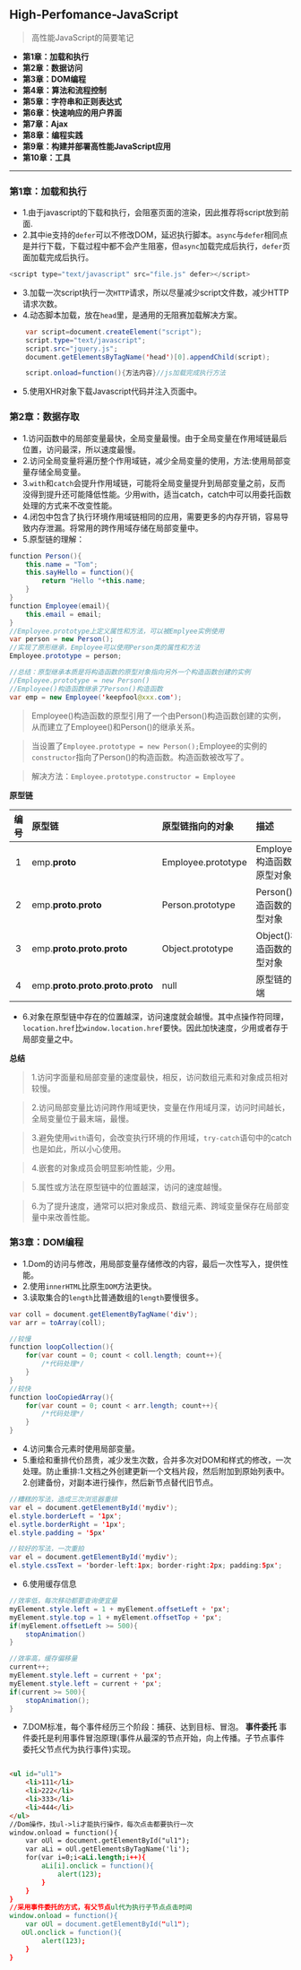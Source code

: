 ## High-Perfomance-JavaScript

> 高性能JavaScript的简要笔记

- **第1章：加载和执行**
- **第2章：数据访问** 
- **第3章：DOM编程**
- **第4章：算法和流程控制**
- **第5章：字符串和正则表达式**
- **第6章：快速响应的用户界面**
- **第7章：Ajax**
- **第8章：编程实践**
- **第9章：构建并部署高性能JavaScript应用**
- **第10章：工具**

---

### 第1章：加载和执行

- 1.由于javascript的下载和执行，会阻塞页面的渲染，因此推荐将script放到</body>前面.
- 2.其中ie支持的`defer`可以不修改DOM，延迟执行脚本。`async`与`defer`相同点是并行下载，下载过程中都不会产生阻塞，但`async`加载完成后执行，`defer`页面加载完成后执行。

```java
<script type="text/javascript" src="file.js" defer></script>
```
- 3.加载一次script执行一次`HTTP`请求，所以尽量减少script文件数，减少HTTP请求次数。
- 4.动态脚本加载，放在`head`里，是通用的无阻赛加载解决方案。
```java
    var script=document.createElement("script");
    script.type="text/javascript";
    script.src="jquery.js";
    document.getElementsByTagName('head')[0].appendChild(script); 

    script.onload=function(){方法内容}//js加载完成执行方法
```
- 5.使用XHR对象下载Javascript代码并注入页面中。

### 第2章：数据存取

- 1.访问函数中的局部变量最快，全局变量最慢。由于全局变量在作用域链最后位置，访问最深，所以速度最慢。
- 2.访问全局变量将遍历整个作用域链，减少全局变量的使用，方法:使用局部变量存储全局变量。
- 3.`with`和`catch`会提升作用域链，可能将全局变量提升到局部变量之前，反而没得到提升还可能降低性能。少用with，适当catch，catch中可以用委托函数处理的方式来不改变性能。
- 4.闭包中包含了执行环境作用域链相同的应用，需要更多的内存开销，容易导致内存泄漏。将常用的跨作用域存储在局部变量中。
- 5.原型链的理解：
```java
function Person(){
    this.name = "Tom";
    this.sayHello = function(){
        return "Hello "+this.name;
    }
}
function Employee(email){
    this.email = email;
}
//Employee.prototype上定义属性和方法，可以被Emplyee实例使用
var person = new Person();
//实现了原形继承，Employee可以使用Person类的属性和方法
Employee.prototype = person;

//总结：原型继承本质是将构造函数的原型对象指向另外一个构造函数创建的实例
//Employee.prototype = new Person()
//Employee()构造函数继承了Person()构造函数
var emp = new Employee('keepfool@xxx.com');

```
> Employee()构造函数的原型引用了一个由Person()构造函数创建的实例，从而建立了Employee()和Person()的继承关系。

> 当设置了`Employee.prototype = new Person();`Employee的实例的`constructor`指向了Person()的构造函数。构造函数被改写了。

> 解决方法：`Employee.prototype.constructor = Employee`

**原型链**

| 编号 | 原型链                                      |	原型链指向的对象  |	描述  |
| :----: | :------------------------------------------ | :----------------- | :---- |
| 1	   | emp.__proto__	                            | Employee.prototype |	Employee()构造函数的原型对象 |
| 2    | emp.__proto__.__proto__	                | Person.prototype   |	Person()构造函数的原型对象 |
| 3	   | emp.__proto__.__proto__.__proto__	        | Object.prototype   |	Object()构造函数的原型对象 |
| 4	   | emp.__proto__.__proto__.__proto__.__proto__|	null            |	原型链的顶端 |

- 6.对象在原型链中存在的位置越深，访问速度就会越慢。其中点操作符同理，`location.href`比`window.location.href`要快。因此加快速度，少用或者存于局部变量之中。

**总结**

> 1.访问字面量和局部变量的速度最快，相反，访问数组元素和对象成员相对较慢。

> 2.访问局部变量比访问跨作用域更快，变量在作用域月深，访问时间越长，全局变量位于最末端，最慢。

> 3.避免使用`with`语句，会改变执行环境的作用域，`try-catch`语句中的catch也是如此，所以小心使用。

> 4.嵌套的对象成员会明显影响性能，少用。

> 5.属性或方法在原型链中的位置越深，访问的速度越慢。

> 6.为了提升速度，通常可以把对象成员、数组元素、跨域变量保存在局部变量中来改善性能。

### 第3章：DOM编程

- 1.Dom的访问与修改，用局部变量存储修改的内容，最后一次性写入，提供性能。
- 2.使用`innerHTML`比原生`DOM`方法更快。
- 3.读取集合的`length`比普通数组的`length`要慢很多。
```java
var coll = document.getElementByTagName('div');
var arr = toArray(coll);

//较慢
function loopCollection(){
    for(var count = 0; count < coll.length; count++){
        /*代码处理*/
    }
}
//较快
function looCopiedArray(){
    for(var count = 0; count < arr.length; count++){
        /*代码处理*/
    }
}
```

- 4.访问集合元素时使用局部变量。
- 5.重绘和重排代价昂贵，减少发生次数，合并多次对DOM和样式的修改，一次处理。防止重排:1.文档之外创建更新一个文档片段，然后附加到原始列表中。2.创建备份，对副本进行操作，然后新节点替代旧节点。
```java
//糟糕的写法，造成三次浏览器重排
var el = document.getElementById('mydiv');
el.style.borderLeft = '1px';
el.sytle.borderRight = '1px';
el.style.padding = '5px'

//较好的写法，一次重拍
var el = document.getElementById('mydiv');
el.style.cssText = 'border-left:1px; border-right:2px; padding:5px';
```
- 6.使用缓存信息

```java
//效率低，每次移动都要查询便宜量
myElement.style.left = 1 + myElement.offsetLeft + 'px';
myElement.style.top = 1 + myElement.offsetTop + 'px';
if(myElement.offsetLeft >= 500){
    stopAnimation()
}

//效率高，缓存偏移量
current++;
myElement.style.left = current + 'px';
myElement.style.left = current + 'px';
if(current >= 500){
    stopAnimation();
}
```

- 7.DOM标准，每个事件经历三个阶段：捕获、达到目标、冒泡。
**事件委托**
事件委托是利用事件冒泡原理(事件从最深的节点开始，向上传播。子节点事件委托父节点代为执行事件)实现。

```html

<ul id="ul1">
    <li>111</li>
    <li>222</li>
    <li>333</li>
    <li>444</li>
</ul>
//Dom操作，找ul->li才能执行操作，每次点击都要执行一次
window.onload = function(){
    var oUl = document.getElementById("ul1");
    var aLi = oUl.getElementsByTagName('li');
    for(var i=0;i<aLi.length;i++){
        aLi[i].onclick = function(){
            alert(123);
        }
    }
}
//采用事件委托的方式，有父节点ul代为执行子节点点击时间
window.onload = function(){
    var oUl = document.getElementById("ul1");
   oUl.onclick = function(){
        alert(123);
    }
}

```









